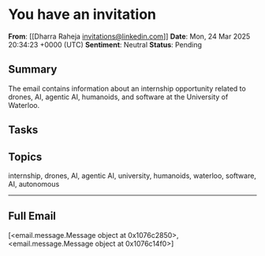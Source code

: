 # You have an invitation
**From**: [[Dharra Raheja <invitations@linkedin.com>]]
**Date**: Mon, 24 Mar 2025 20:34:23 +0000 (UTC)
**Sentiment**: Neutral
**Status**: Pending

## Summary
The email contains information about an internship opportunity related to drones, AI, agentic AI, humanoids, and software at the University of Waterloo.

## Tasks

## Topics
internship, drones, AI, agentic AI, university, humanoids, waterloo, software, AI, autonomous

---

## Full Email
[<email.message.Message object at 0x1076c2850>, <email.message.Message object at 0x1076c14f0>]